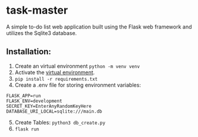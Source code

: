 # task-master
A simple to-do list web application built using the Flask web framework and utilizes the Sqlite3 database.

## Installation:
1. Create an virtual environment ```python -m venv venv```
2. Activate the [virtual environment](https://docs.python.org/3/tutorial/venv.html). 
3. ```pip install -r requirements.txt```
4. Create a .env file for storing environment variables:
```
FLASK_APP=run
FLASK_ENV=development
SECRET_KEY=EnterAnyRandomKeyHere
DATABASE_URI_LOCAL=sqlite:///main.db
```
5. Create Tables: ```python3 db_create.py```
6. ```flask run```
